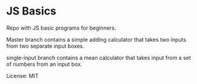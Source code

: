 # JS Basics

Repo with JS basic programs for beginners.

Master branch contains a simple adding calculator that takes two inputs from two separate input boxes.

single-input branch contains a mean calculator that takes input from a
set of numbers from an input box.

License: MIT
